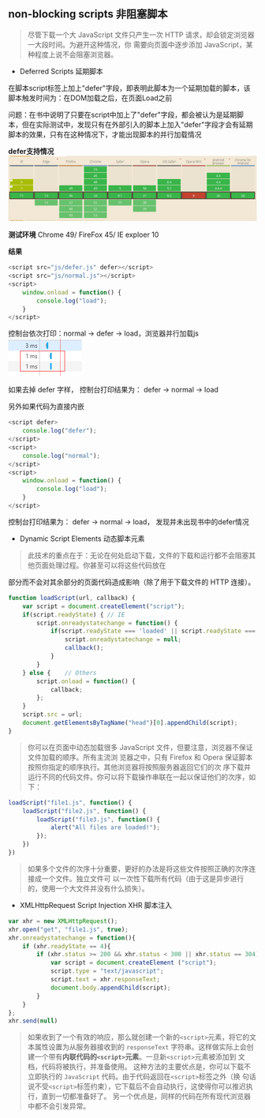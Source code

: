 ## non-blocking scripts 非阻塞脚本

>尽管下载一个大 JavaScript 文件只产生一次 HTTP 请求，却会锁定浏览器一大段时间。为避开这种情况，你
需要向页面中逐步添加 JavaScript，某种程度上说不会阻塞浏览器。

+ Deferred Scripts 延期脚本

在脚本script标签上加上"defer"字段，即表明此脚本为一个延期加载的脚本，该脚本触发时间为：在DOM加载之后，在页面Load之前

问题：在书中说明了只要在script中加上了"defer"字段，都会被认为是延期脚本，但在实际测试中，发现只有在外部引入的脚本上加入"defer"字段才会有延期脚本的效果，只有在这种情况下，才能出现脚本的并行加载情况

**defer支持情况**
![canIuse_defer](./screensnap/canIuse.png)

**测试环境**
Chrome 49/ FireFox 45/ IE exploer 10

**结果**
```javascript
<script src="js/defer.js" defer></script>
<script src="js/normal.js"></script>
<script>
	window.onload = function() {
		console.log("load");
	}
</script>
```

控制台依次打印：normal -> defer -> load，浏览器并行加载js
![callback](./screensnap/load.png)

如果去掉 defer 字样， 控制台打印结果为： defer -> normal -> load

另外如果代码为直接内嵌
```javascript
<script defer>
	console.log("defer");
</script>
<script>
	console.log("normal");
</script>
<script>
	window.onload = function() {
		console.log("load");
	}
</script>
```

控制台打印结果为： defer -> normal -> load， 发现并未出现书中的defer情况

+ Dynamic Script Elements 动态脚本元素

>此技术的重点在于：无论在何处启动下载，文件的下载和运行都不会阻塞其他页面处理过程。你甚至可以将这些代码放在
<head>部分而不会对其余部分的页面代码造成影响（除了用于下载文件的 HTTP 连接）。

```javascript
function loadScript(url, callback) {
	var script = document.createElement("script");
	if(script.readyState) { // IE
		script.onreadystatechange = function() {
			if(script.readyState === 'loaded' || script.readyState === 'complete') {
				script.onreadystatechange = null;
				callback();
			}
		}
	} else {	// Others
		script.onload = function() {
			callback;
		};
	}
	script.src = url;
	document.getElementsByTagName("head")[0].appendChild(script);
}
```
>你可以在页面中动态加载很多 JavaScript 文件，但要注意，浏览器不保证文件加载的顺序。所有主流浏
览器之中，只有 Firefox 和 Opera 保证脚本按照你指定的顺序执行。其他浏览器将按照服务器返回它们的次
序下载并运行不同的代码文件。你可以将下载操作串联在一起以保证他们的次序，如下：

```javascript
loadScript("file1.js", function() {
	loadScript("file2.js", function() {
		loadScript("file3.js", function() {
			alert("All files are loaded!");
		});
	})
})
```
>如果多个文件的次序十分重要，更好的办法是将这些文件按照正确的次序连接成一个文件。独立文件可
以一次性下载所有代码（由于这是异步进行的，使用一个大文件并没有什么损失）。

+ XMLHttpRequest Script Injection XHR 脚本注入

```javascript
var xhr = new XMLHttpRequest();
xhr.open("get", "file1.js", true);
xhr.onreadystatechange = function(){
	if (xhr.readyState == 4){
		if (xhr.status >= 200 && xhr.status < 300 || xhr.status == 304) {
			var script = document.createElement ("script");
			script.type = "text/javascript";
			script.text = xhr.responseText;
			document.body.appendChild(script);
		}
	}
};
xhr.send(null)
```
> 如果收到了一个有效的响应，那么就创建一个新的`<script>`元素，将它的文本属性设置为从服务器接收到的
`responseText` 字符串。这样做实际上会创建一个带有**内联代码的`<script>`元素**。一旦新`<script>`元素被添加到
文档，代码将被执行，并准备使用。
> 这种方法的主要优点是，你可以下载不立即执行的 `JavaScript` 代码。由于代码返回在`<script>`标签之外（换
句话说不受`<script>`标签约束），它下载后不会自动执行，这使得你可以推迟执行，直到一切都准备好了。
另一个优点是，同样的代码在所有现代浏览器中都不会引发异常。




